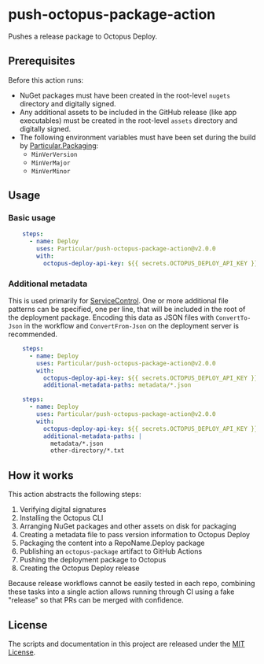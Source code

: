 # push-octopus-package-action

Pushes a release package to Octopus Deploy.

## Prerequisites

Before this action runs:

* NuGet packages must have been created in the root-level `nugets` directory and digitally signed.
* Any additional assets to be included in the GitHub release (like app executables) must be created in the root-level `assets` directory and digitally signed.
* The following environment variables must have been set during the build by [Particular.Packaging](https://github.com/Particular/Particular.Packaging):
    * `MinVerVersion`
    * `MinVerMajor`
    * `MinVerMinor`

## Usage

### Basic usage

```yaml
    steps:
      - name: Deploy
        uses: Particular/push-octopus-package-action@v2.0.0
        with:
          octopus-deploy-api-key: ${{ secrets.OCTOPUS_DEPLOY_API_KEY }}
```

### Additional metadata

This is used primarily for [ServiceControl](https://github.com/Particular/ServiceControl/blob/master/.github/workflows/release.yml). One or more additional file patterns can be specified, one per line, that will be included in the root of the deployment package. Encoding this data as JSON files with `ConvertTo-Json` in the workflow and `ConvertFrom-Json` on the deployment server is recommended.

```yaml
    steps:
      - name: Deploy
        uses: Particular/push-octopus-package-action@v2.0.0
        with:
          octopus-deploy-api-key: ${{ secrets.OCTOPUS_DEPLOY_API_KEY }}
          additional-metadata-paths: metadata/*.json

```

```yaml
    steps:
      - name: Deploy
        uses: Particular/push-octopus-package-action@v2.0.0
        with:
          octopus-deploy-api-key: ${{ secrets.OCTOPUS_DEPLOY_API_KEY }}
          additional-metadata-paths: |
            metadata/*.json
            other-directory/*.txt
```

## How it works

This action abstracts the following steps:

1. Verifying digital signatures
1. Installing the Octopus CLI
1. Arranging NuGet packages and other assets on disk for packaging
1. Creating a metadata file to pass version information to Octopus Deploy
1. Packaging the content into a RepoName.Deploy package
1. Publishing an `octopus-package` artifact to GitHub Actions
1. Pushing the deployment package to Octopus
1. Creating the Octopus Deploy release

Because release workflows cannot be easily tested in each repo, combining these tasks into a single action allows running through CI using a fake "release" so that PRs can be merged with confidence.

## License

The scripts and documentation in this project are released under the [MIT License](LICENSE.md).
